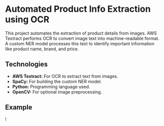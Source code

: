 # Automated Product Info Extraction using OCR
This project automates the extraction of product details from images. AWS Textract performs OCR to convert image text into machine-readable format. A custom NER model processes this text to identify important information like product name, brand, and price.

## Technologies
- **AWS Textract:** For OCR to extract text from images.
- **SpaCy:** For building the custom NER model.
- **Python:** Programming language used.
- **OpenCV:** For optional image preprocessing.

## Example

! [](Product_Info_Extraction_using_OCR/Example.png)
